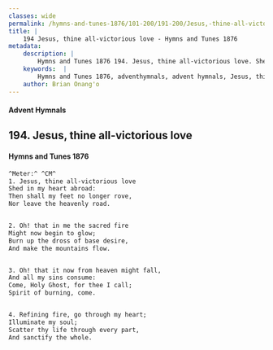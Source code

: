 ```yaml
---
classes: wide
permalink: /hymns-and-tunes-1876/101-200/191-200/Jesus,-thine-all-victorious-love/
title: |
    194 Jesus, thine all-victorious love - Hymns and Tunes 1876
metadata:
    description: |
        Hymns and Tunes 1876 194. Jesus, thine all-victorious love. Shed in my heart abroad: Then shall my feet no longer rove, Nor leave the heavenly road. 
    keywords:  |
        Hymns and Tunes 1876, adventhymnals, advent hymnals, Jesus, thine all-victorious love, Shed in my heart abroad:, 
    author: Brian Onang'o
---
```


#### Advent Hymnals
## 194. Jesus, thine all-victorious love
####  Hymns and Tunes 1876

```txt
^Meter:^ ^CM^
1. Jesus, thine all-victorious love
Shed in my heart abroad:
Then shall my feet no longer rove,
Nor leave the heavenly road.


2. Oh! that in me the sacred fire
Might now begin to glow;
Burn up the dross of base desire,
And make the mountains flow.


3. Oh! that it now from heaven might fall,
And all my sins consume:
Come, Holy Ghost, for thee I call;
Spirit of burning, come.


4. Refining fire, go through my heart;
Illuminate my soul;
Scatter thy life through every part,
And sanctify the whole.
```
